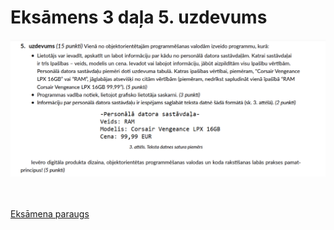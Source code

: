 # Eksāmens 3 daļa 5. uzdevums

<img src="./img/uzdevums.png" width="600" />

<br /> <br />
[Eksāmena paraugs](https://skola.datorium.eu/pluginfile.php/45399/mod_resource/content/3/valsts-parbaudes-darba-paraugs.pdf)